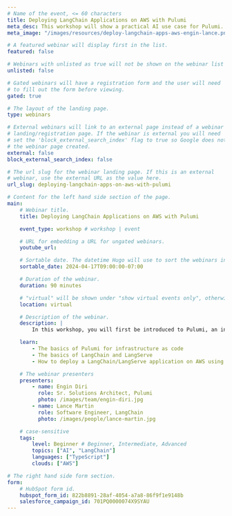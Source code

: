 ```yaml
---
# Name of the event, <= 60 characters
title: Deploying LangChain Applications on AWS with Pulumi
meta_desc: This workshop will show a practical AI use case for Pulumi. Using Pulumi & TypeScript, we'll demonstrate deploying a LangChain/LangServe app on AWS.
meta_image: "/images/resources/deploy-langchain-apps-aws-engin-lance.png"

# A featured webinar will display first in the list.
featured: false

# Webinars with unlisted as true will not be shown on the webinar list
unlisted: false

# Gated webinars will have a registration form and the user will need
# to fill out the form before viewing.
gated: true

# The layout of the landing page.
type: webinars

# External webinars will link to an external page instead of a webinar
# landing/registration page. If the webinar is external you will need
# set the 'block_external_search_index' flag to true so Google does not index
# the webinar page created.
external: false
block_external_search_index: false

# The url slug for the webinar landing page. If this is an external
# webinar, use the external URL as the value here.
url_slug: deploying-langchain-apps-on-aws-with-pulumi

# Content for the left hand side section of the page.
main:
    # Webinar title.
    title: Deploying LangChain Applications on AWS with Pulumi

    event_type: workshop # workshop | event

    # URL for embedding a URL for ungated webinars.
    youtube_url: 

    # Sortable date. The datetime Hugo will use to sort the webinars in date order.
    sortable_date: 2024-04-17T09:00:00-07:00

    # Duration of the webinar.
    duration: 90 minutes

    # "virtual" will be shown under "show virtual events only", otherwise shown as City, State (seattle, wa)
    location: virtual

    # Description of the webinar.
    description: |
        In this workshop, you will first be introduced to Pulumi, an infrastructure-as-code platform, where you can use familiar programming languages to provision modern cloud infrastructure. Following that introduction, attendees will see how to use Pulumi to deploy an AI application using LangChain/LangServe onto AWS, providing a practical use case for how infrastructure as code helps streamline deploying AI applications.

    learn:
        - The basics of Pulumi for infrastructure as code
        - The basics of LangChain and LangServe
        - How to deploy a LangChain/LangServe application on AWS using Pulumi

    # The webinar presenters
    presenters:
        - name: Engin Diri
          role: Sr. Solutions Architect, Pulumi
          photo: /images/team/engin-diri.jpg
        - name: Lance Martin
          role: Software Engineer, LangChain
          photo: /images/people/lance-martin.jpg

    # case-sensitive
    tags:
        level: Beginner # Beginner, Intermediate, Advanced
        topics: ["AI", "LangChain"]
        languages: ["TypeScript"]
        clouds: ["AWS"]

# The right hand side form section.
form:
    # HubSpot form id.
    hubspot_form_id: 822b8891-28af-4054-a7a8-86f9f1e9148b
    salesforce_campaign_id: 701PQ0000074X9SYAU
---
```

